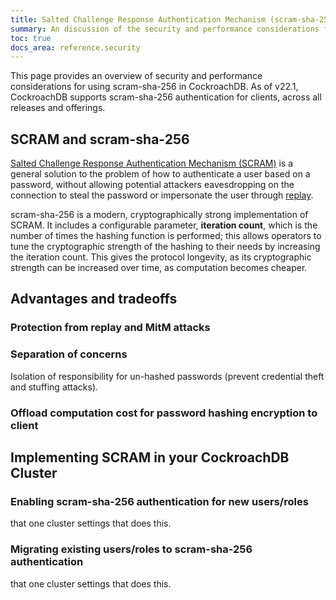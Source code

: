 ```yaml
---
title: Salted Challenge Response Authentication Mechanism (scram-sha-256)
summary: An discussion of the security and performance considerations for using scram-sha-256 in CockroachDB.
toc: true
docs_area: reference.security
---
```


This page provides an overview of security and performance considerations for using scram-sha-256 in CockroachDB.
As of v22.1, CockroachDB supports scram-sha-256 authentication for clients, across all releases and offerings.

## SCRAM and scram-sha-256

[Salted Challenge Response Authentication Mechanism (SCRAM)](https://en.wikipedia.org/wiki/Salted_Challenge_Response_Authentication_Mechanism) is a general solution to the problem of how to authenticate a user based on a password, without allowing potential attackers eavesdropping on the connection to steal the password or impersonate the user through [replay](https://en.wikipedia.org/wiki/Replay_attack).

scram-sha-256 is a modern, cryptographically strong implementation of SCRAM. It includes a configurable parameter, **iteration count**, which is the number of times the hashing function is performed; this allows operators to tune the cryptographic strength of the hashing to their needs by increasing the iteration count. This gives the protocol longevity, as its cryptographic strength can be increased over time, as computation becomes cheaper.

## Advantages and tradeoffs

### Protection from replay and MitM attacks

### Separation of concerns

Isolation of responsibility for un-hashed passwords (prevent credential theft and stuffing attacks).

### Offload computation cost for password hashing encryption to client

## Implementing SCRAM in your CockroachDB Cluster

### Enabling scram-sha-256 authentication for new users/roles

that one cluster settings that does this.

### Migrating existing users/roles to scram-sha-256 authentication

that one cluster settings that does this.